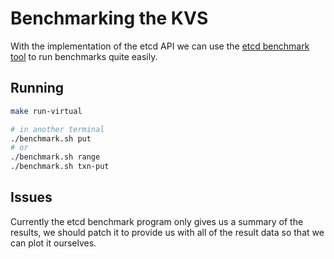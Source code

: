 # Benchmarking the KVS

With the implementation of the etcd API we can use the [etcd benchmark tool](https://github.com/etcd-io/etcd/tree/main/tools/benchmark) to run benchmarks quite easily.

## Running

```sh
make run-virtual

# in another terminal
./benchmark.sh put
# or
./benchmark.sh range
./benchmark.sh txn-put
```

## Issues

Currently the etcd benchmark program only gives us a summary of the results, we should patch it to provide us with all of the result data so that we can plot it ourselves.

